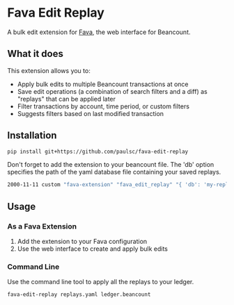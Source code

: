 # Fava Edit Replay

A bulk edit extension for [Fava](https://beancount.github.io/fava/), the web interface for Beancount.

## What it does

This extension allows you to:
- Apply bulk edits to multiple Beancount transactions at once
- Save edit operations (a combination of search filters and a diff) as "replays" that can be applied later
- Filter transactions by account, time period, or custom filters
- Suggests filters based on last modified transaction

## Installation

```bash
pip install git+https://github.com/paulsc/fava-edit-replay
```

Don't forget to add the extension to your beancount file. The 'db' option specifies the path of the yaml database file containing your saved replays.
```bash
2000-11-11 custom "fava-extension" "fava_edit_replay" "{ 'db': 'my-replays.yaml' }"
```

## Usage

### As a Fava Extension

1. Add the extension to your Fava configuration
2. Use the web interface to create and apply bulk edits

### Command Line

Use the command line tool to apply all the replays to your ledger.
```bash
fava-edit-replay replays.yaml ledger.beancount
```
